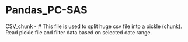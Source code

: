 # Pandas_PC-SAS
CSV_chunk - # This file is used to split huge csv file into a pickle (chunk). Read pickle file and filter data based on selected date range.
